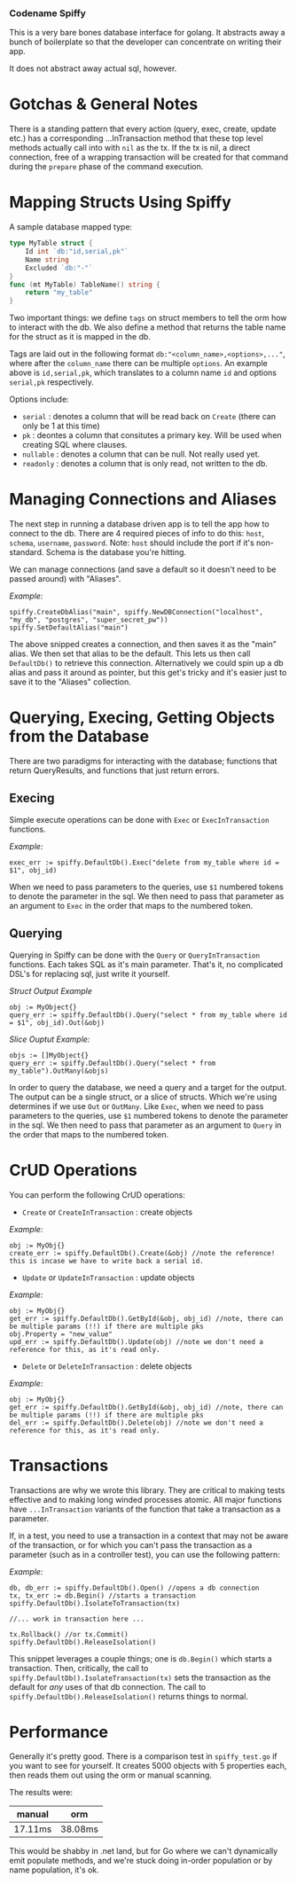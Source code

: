 ### Codename Spiffy ###

This is a very bare bones database interface for golang. It abstracts away a bunch of boilerplate so that the developer can concentrate on writing their app.

It does not abstract away actual sql, however. 

# Gotchas & General Notes #

There is a standing pattern that every action (query, exec, create, update etc.) has a corresponding ...InTransaction method that these top level methods actually call into with `nil` as the tx. If the tx is nil, a direct connection, free of a wrapping transaction will be created for that command during the `prepare` phase of the command execution. 

# Mapping Structs Using Spiffy #

A sample database mapped type:
```go
type MyTable struct {
	Id int `db:"id,serial,pk"`
	Name string
	Excluded `db:"-"`
}
func (mt MyTable) TableName() string {
	return "my_table"
}
```

Two important things: we define `tags` on struct members to tell the orm how to interact with the db. We also define a method that returns
the table name for the struct as it is mapped in the db. 

Tags are laid out in the following format `db:"<column_name>,<options>,..."`, where after the `column_name` there can be multiple `options`. An example above is `id,serial,pk`, which translates to a column name `id` and options `serial,pk` respectively. 

Options include:
- `serial` : denotes a column that will be read back on `Create` (there can only be 1 at this time)
- `pk` : deontes a column that consitutes a primary key. Will be used when creating SQL where clauses.
- `nullable` : denotes a column that can be null. Not really used yet.
- `readonly` : denotes a column that is only read, not written to the db.

# Managing Connections and Aliases #

The next step in running a database driven app is to tell the app how to connect to the db. There are 4 required pieces of info to do this: `host`, `schema`, `username`, `password`. Note: `host` should include the port if it's non-standard. Schema is the database you're hitting. 

We can manage connections (and save a default so it doesn't need to be passed around) with "Aliases".

*Example:*
```golang
spiffy.CreateDbAlias("main", spiffy.NewDBConnection("localhost", "my_db", "postgres", "super_secret_pw"))
spiffy.SetDefaultAlias("main")
```

The above snipped creates a connection, and then saves it as the "main" alias. We then set that alias to be the default. This lets us then call `DefaultDb()` to retrieve this connection. Alternatively we could spin up a db alias and pass it around as pointer, but this get's tricky and it's easier just to save it to the "Aliases" collection.

# Querying, Execing, Getting Objects from the Database #

There are two paradigms for interacting with the database; functions that return QueryResults, and functions that just return errors. 

## Execing ##

Simple execute operations can be done with `Exec` or `ExecInTransaction` functions. 

*Example:*
```golang
exec_err := spiffy.DefaultDb().Exec("delete from my_table where id = $1", obj_id)
```

When we need to pass parameters to the queries, use `$1` numbered tokens to denote the parameter in the sql. We then need to pass that parameter as an argument to `Exec` in the order that maps to the numbered token.

## Querying ###

Querying in Spiffy can be done with the `Query` or `QueryInTransaction` functions. Each takes SQL as it's main parameter. That's it, no complicated DSL's for replacing sql, just write it yourself. 

*Struct Output Example*
```golang
obj := MyObject{}
query_err := spiffy.DefaultDb().Query("select * from my_table where id = $1", obj_id).Out(&obj)
```

*Slice Ouptut Example:*
```golang
objs := []MyObject{}
query_err := spiffy.DefaultDb().Query("select * from my_table").OutMany(&objs)
```

In order to query the database, we need a query and a target for the output. The output can be a single struct, or a slice of structs. Which we're using determines if we use `Out` or `OutMany`. Like `Exec`, when we need to pass parameters to the queries, use `$1` numbered tokens to denote the parameter in the sql. We then need to pass that parameter as an argument to `Query` in the order that maps to the numbered token.

# CrUD Operations #

You can perform the following CrUD operations:
- `Create` or `CreateInTransaction` : create objects

*Example:*
```golang
obj := MyObj{}
create_err := spiffy.DefaultDb().Create(&obj) //note the reference! this is incase we have to write back a serial id.
```

- `Update` or `UpdateInTransaction` : update objects

*Example:*
```golang
obj := MyObj{}
get_err := spiffy.DefaultDb().GetById(&obj, obj_id) //note, there can be multiple params (!!) if there are multiple pks
obj.Property = "new_value"
upd_err := spiffy.DefaultDb().Update(obj) //note we don't need a reference for this, as it's read only.
```

- `Delete` or `DeleteInTransaction` : delete objects

*Example:*
```golang
obj := MyObj{}
get_err := spiffy.DefaultDb().GetById(&obj, obj_id) //note, there can be multiple params (!!) if there are multiple pks
del_err := spiffy.DefaultDb().Delete(obj) //note we don't need a reference for this, as it's read only.
```

# Transactions #

Transactions are why we wrote this library. They are critical to making tests effective and to making long winded processes atomic. All major functions have `...InTransaction` variants of the function that take a transaction as a parameter. 

If, in a test, you need to use a transaction in a context that may not be aware of the transaction, or for which you can't pass the transaction as a parameter (such as in a controller test), you can use the following pattern:

*Example:*
```golang
db, db_err := spiffy.DefaultDb().Open() //opens a db connection
tx, tx_err := db.Begin() //starts a transaction
spiffy.DefaultDb().IsolateToTransaction(tx)

//... work in transaction here ...

tx.Rollback() //or tx.Commit()
spiffy.DefaultDb().ReleaseIsolation()
```

This snippet leverages a couple things; one is `db.Begin()` which starts a transaction. Then, critically, the call to `spiffy.DefaultDb().IsolateTransaction(tx)` sets the transaction as the default for *any* uses of that db connection. The call to `spiffy.DefaultDb().ReleaseIsolation()` returns things to normal.

# Performance #

Generally it's pretty good. There is a comparison test in `spiffy_test.go` if you want to see for yourself. It creates 5000 objects with 5 properties each, then reads them out using the orm or manual scanning.

The results were:

| manual  |   orm    |
|---------|----------|
|17.11ms  | 38.08ms  |

This would be shabby in .net land, but for Go where we can't dynamically emit populate methods, and we're stuck doing in-order population or by name population, it's ok.

